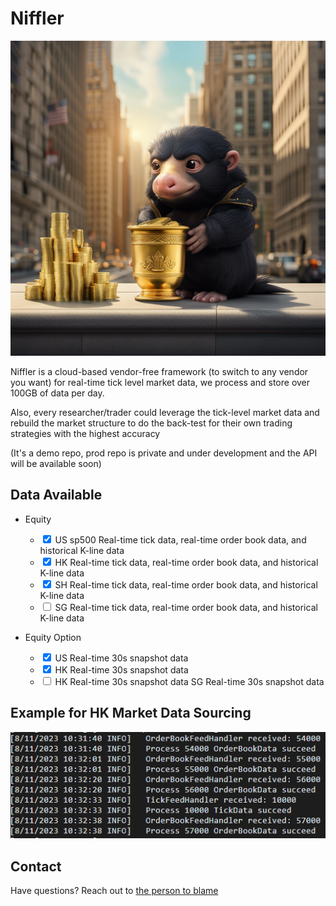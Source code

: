 # Niffler

![Example Image](res/images/cover.png)

Niffler is a cloud-based vendor-free framework (to switch to any vendor you want) for real-time tick 
level market data, we process and store over 100GB of data per day.

Also, every researcher/trader could leverage the tick-level market data and rebuild the market structure to do the back-test 
for their own trading strategies with the highest accuracy

(It's a demo repo, prod repo is private and under development and the API will be available soon)

## Data Available
- Equity
  - <input type="checkbox" checked style="color:green;"> US sp500 Real-time tick data, real-time order book data, and historical K-line data
  - <input type="checkbox" checked style="color:green;"> HK Real-time tick data, real-time order book data, and historical K-line data
  - <input type="checkbox" checked style="color:green;"> SH Real-time tick data, real-time order book data, and historical K-line data
  - <input type="checkbox" style="color:green;"> SG Real-time tick data, real-time order book data, and historical K-line data

- Equity Option
  - <input type="checkbox" checked style="color:green;"> US Real-time 30s snapshot data
  - <input type="checkbox" checked style="color:green;"> HK Real-time 30s snapshot data
  - <input type="checkbox" style="color:green;"> HK Real-time 30s snapshot data SG Real-time 30s snapshot data

## Example for HK Market Data Sourcing

![Example Image 2](res/images/Example_hk_orderbook.png)

## Contact
Have questions? Reach out to [the person to blame](https://www.linkedin.com/in/chenwang666/)